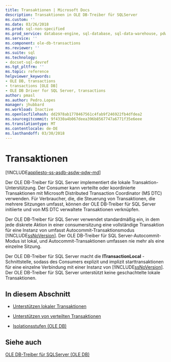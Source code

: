 ```yaml
---
title: Transaktionen | Microsoft Docs
description: Transaktionen in OLE DB-Treiber für SQLServer
ms.custom: ''
ms.date: 03/26/2018
ms.prod: sql-non-specified
ms.prod_service: database-engine, sql-database, sql-data-warehouse, pdw
ms.service: ''
ms.component: ole-db-transactions
ms.reviewer: ''
ms.suite: sql
ms.technology:
- docset-sql-devref
ms.tgt_pltfrm: ''
ms.topic: reference
helpviewer_keywords:
- OLE DB, transactions
- transactions [OLE DB]
- OLE DB Driver for SQL Server, transactions
author: pmasl
ms.author: Pedro.Lopes
manager: jhubbard
ms.workload: Inactive
ms.openlocfilehash: dd2978ab1778467561c4fab9f246922fb4dfdea2
ms.sourcegitcommit: 9f4330a4b067deea396b8567747a6771f35e6eee
ms.translationtype: MT
ms.contentlocale: de-DE
ms.lasthandoff: 03/30/2018
---
```

# <a name="transactions"></a>Transaktionen
[!INCLUDE[appliesto-ss-asdb-asdw-pdw-md](../../../includes/appliesto-ss-asdb-asdw-pdw-md.md)]

  Der OLE DB-Treiber für SQL Server implementiert die lokale Transaktion-Unterstützung. Der Consumer kann verteilte oder koordinierte Transaktionen mit Microsoft Distributed Transaction Coordinator (MS DTC) verwenden. Für Verbraucher, die, die Steuerung von Transaktionen, die mehrere Sitzungen umfasst, können der OLE DB-Treiber für SQL Server initiierte und von MS DTC verwaltete Transaktionen verknüpfen.  
  
 Der OLE DB-Treiber für SQL Server verwendet standardmäßig ein, in dem jede diskrete Aktion in einer consumersitzung eine vollständige Transaktion für eine Instanz von umfasst Autocommit-Transaktionsmodus [!INCLUDE[ssNoVersion](../../../includes/ssnoversion-md.md)]. Der OLE DB-Treiber für SQL Server-Autocommit-Modus ist lokal, und Autocommit-Transaktionen umfassen nie mehr als eine einzelne Sitzung.  
  
 Der OLE DB-Treiber für SQL Server macht die **ITransactionLocal** -Schnittstelle, sodass des Consumers explizit und implizit starttransaktionen für eine einzelne Verbindung mit einer Instanz von [!INCLUDE[ssNoVersion](../../../includes/ssnoversion-md.md)]. Der OLE DB-Treiber für SQL Server unterstützt keine geschachtelte lokale Transaktionen.  
  
## <a name="in-this-section"></a>In diesem Abschnitt  
  
-   [Unterstützen lokaler Transaktionen](../../oledb/ole-db-transactions/supporting-local-transactions.md)  
  
-   [Unterstützen von verteilten Transaktionen](../../oledb/ole-db-transactions/supporting-distributed-transactions.md)  
  
-   [Isolationsstufen &#40;OLE DB&#41;](../../oledb/ole-db-transactions/isolation-levels-ole-db.md)  
  
## <a name="see-also"></a>Siehe auch  
 [OLE DB-Treiber für SQLServer &#40;OLE DB&#41;](../../oledb/ole-db/oledb-driver-for-sql-server-ole-db.md)  
  
  
